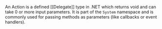 An Action is a defined [[Delegate]] type in .NET which returns void and can take 0 or more input parameters. It is part of the `System` namespace and is commonly used for passing methods as parameters (like callbacks or event handlers).
